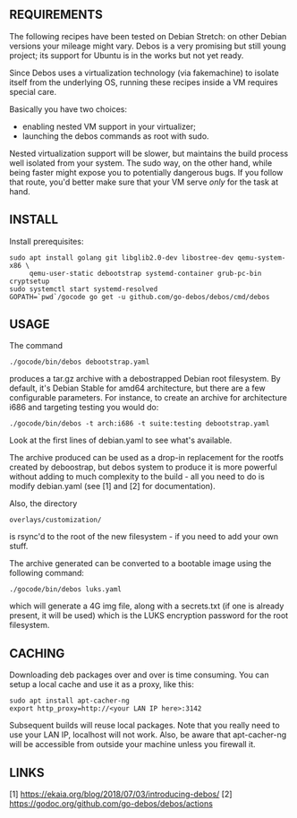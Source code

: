 REQUIREMENTS
------------
The following recipes have been tested on Debian Stretch: on other Debian versions your mileage might vary. Debos is a very promising but still young project; its support for Ubuntu is in the works but not yet ready.

Since Debos uses a virtualization technology (via fakemachine) to isolate itself from the underlying OS, running these recipes inside a VM requires special care.

Basically you have two choices:
- enabling nested VM support in your virtualizer;
- launching the debos commands as root with sudo.

Nested virtualization support will be slower, but maintains the build process well isolated from your system. The sudo way, on the other hand, while being faster might expose you to potentially dangerous bugs. If you follow that route, you'd better make sure that your VM serve *only* for the task at hand.

INSTALL
-------

Install prerequisites:

```
sudo apt install golang git libglib2.0-dev libostree-dev qemu-system-x86 \
     qemu-user-static debootstrap systemd-container grub-pc-bin cryptsetup
sudo systemctl start systemd-resolved
GOPATH=`pwd`/gocode go get -u github.com/go-debos/debos/cmd/debos
```

USAGE
-----

The command

```
./gocode/bin/debos debootstrap.yaml
```

produces a tar.gz archive with a debostrapped Debian root filesystem. By default, it's Debian Stable for amd64 architecture, but there are a few configurable parameters. For instance, to create an archive for architecture i686 and targeting testing you would do:

```
./gocode/bin/debos -t arch:i686 -t suite:testing debootstrap.yaml
```

Look at the first lines of debian.yaml to see what's available.

The archive produced can be used as a drop-in replacement for the rootfs created by deboostrap, but debos system to produce it is more powerful without adding to much complexity to the build - all you need to do is modify debian.yaml (see [1] and [2] for documentation).

Also, the directory

```
overlays/customization/
```

is rsync'd to the root of the new filesystem - if you need to add your own stuff.

The archive generated can be converted to a bootable image using the following command:

```
./gocode/bin/debos luks.yaml
```

which will generate a 4G img file, along with a secrets.txt (if one is already present, it will be used) which is the LUKS encryption password for the root filesystem.

CACHING
-------

Downloading deb packages over and over is time consuming. You can setup a local cache and
use it as a proxy, like this:

```
sudo apt install apt-cacher-ng
export http_proxy=http://<your LAN IP here>:3142
```

Subsequent builds will reuse local packages. Note that you really need to use your LAN IP,
localhost will not work. Also, be aware that apt-cacher-ng will be accessible from outside
your machine unless you firewall it.

LINKS
-----

[1] https://ekaia.org/blog/2018/07/03/introducing-debos/
[2] https://godoc.org/github.com/go-debos/debos/actions
